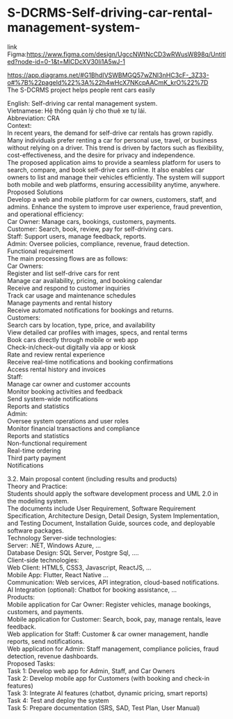 # S-DCRMS-Self-driving-car-rental-management-system-
link Figma:https://www.figma.com/design/UgccNWtNcCD3wRWusW898q/Untitled?node-id=0-1&t=MlCDcXV30Ii1A5wJ-1  


https://app.diagrams.net/#G1BhdIVSWBMGQ57wZNI3nHC3cF-_3Z33-o#%7B%22pageId%22%3A%22h4wHcX7NKcpAACmK_krO%22%7D  
The S-DCRMS project helps people rent cars easily

English: Self-driving car rental management system.  
Vietnamese: Hệ thống quản lý cho thuê xe tự lái.  
Abbreviation: CRA  
Context:  
In recent years, the demand for self-drive car rentals has grown rapidly. Many individuals prefer renting a car for personal use, travel, or business without relying on a driver. This trend is driven by factors such as flexibility, cost-effectiveness, and the desire for privacy and independence.  
The proposed application aims to provide a seamless platform for users to search, compare, and book self-drive cars online. It also enables car owners to list and manage their vehicles efficiently. The system will support both mobile and web platforms, ensuring accessibility anytime, anywhere.  
Proposed Solutions  
Develop a web and mobile platform for car owners, customers, staff, and admins. Enhance the system to improve user experience, fraud prevention, and operational efficiency:  
Car Owner: Manage cars, bookings, customers, payments.  
Customer: Search, book, review, pay for self-driving cars.  
Staff: Support users, manage feedback, reports.  
Admin: Oversee policies, compliance, revenue, fraud detection.  
Functional requirement  
The main processing flows are as follows:  
Car Owners:  
Register and list self-drive cars for rent  
Manage car availability, pricing, and booking calendar  
Receive and respond to customer inquiries  
Track car usage and maintenance schedules  
Manage payments and rental history  
Receive automated notifications for bookings and returns.  
Customers:  
Search cars by location, type, price, and availability  
View detailed car profiles with images, specs, and rental terms  
Book cars directly through mobile or web app  
Check-in/check-out digitally via app or kiosk  
Rate and review rental experience  
Receive real-time notifications and booking confirmations  
Access rental history and invoices  
Staff:  
Manage car owner and customer accounts  
Monitor booking activities and feedback  
Send system-wide notifications  
Reports and statistics  
Admin:  
Oversee system operations and user roles  
Monitor financial transactions and compliance  
Reports and statistics  
Non-functional requirement  
Real-time ordering  
Third party payment  
Notifications  

3.2. Main proposal content (including results and products)  
Theory and Practice:  
Students should apply the software development process and UML 2.0 in the modeling system.  
The documents include User Requirement, Software Requirement Specification, Architecture Design, Detail Design, System Implementation, and Testing Document, Installation Guide, sources code, and deployable software packages.  
Technology Server-side technologies:  
Server: .NET, Windows Azure, …  
Database Design: SQL Server, Postgre Sql, ....  
Client-side technologies:  
Web Client: HTML5, CSS3, Javascript, ReactJS, ...  
Mobile App: Flutter, React Native ...  
Communication: Web services, API integration, cloud-based notifications.  
AI Integration (optional): Chatbot for booking assistance, …  
Products:  
Mobile application for Car Owner: Register vehicles, manage bookings, customers, and payments.  
Mobile application for Customer: Search, book, pay, manage rentals, leave feedback.  
Web application for Staff: Customer & car owner management, handle reports, send notifications.  
Web application for Admin: Staff management, compliance policies, fraud detection, revenue dashboards.  
Proposed Tasks:  
Task 1: Develop web app for Admin, Staff, and Car Owners  
Task 2: Develop mobile app for Customers (with booking and check-in features)  
Task 3: Integrate AI features (chatbot, dynamic pricing, smart reports)  
Task 4: Test and deploy the system  
Task 5: Prepare documentation (SRS, SAD, Test Plan, User Manual)  
